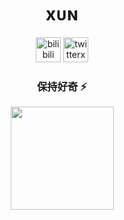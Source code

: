 <div align="center">
   <h1>xᴜɴ </h1>
</div>

  <!-- 社交图标 -->
<p align='center'>
    <a href="https://space.bilibili.com/1795166686/"><img width="40" height="40" src="https://img.icons8.com/ios/50/bilibili.png" alt="bilibili"/></a>
    <a href="https://x.com/zi_liang9728"><img width="40" height="40" src="https://img.icons8.com/ios/50/twitterx.png" alt="twitterx"/></a>
  </p>

<div align="center">
  <h3> 保持好奇 ⚡️</h3>
  <!-- GitHub 统计卡片 -->
  <a href="https://github.com/anuraghazra/github-readme-stats"><img src="https://github-readme-stats.vercel.app/api?username=xun-04&show_icons=true&theme=radical" height="165"/></a>
  <br><br>
</div>
